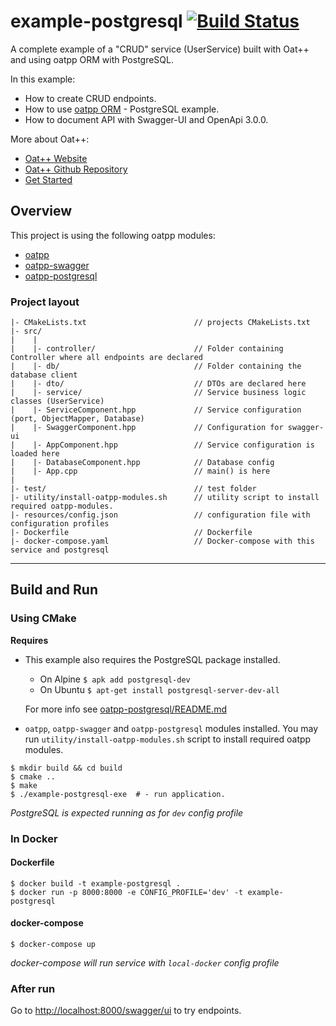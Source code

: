 # example-postgresql [![Build Status](https://dev.azure.com/lganzzzo/lganzzzo/_apis/build/status/oatpp.example-postgresql?branchName=master)](https://dev.azure.com/lganzzzo/lganzzzo/_build/latest?definitionId=17&branchName=master)

A complete example of a "CRUD" service (UserService) built with Oat++ and using oatpp ORM with PostgreSQL.


In this example:

- How to create CRUD endpoints.
- How to use [oatpp ORM](https://oatpp.io/docs/components/orm/) - PostgreSQL example.
- How to document API with Swagger-UI and OpenApi 3.0.0.

More about Oat++:

- [Oat++ Website](https://oatpp.io/)
- [Oat++ Github Repository](https://github.com/oatpp/oatpp)
- [Get Started](https://oatpp.io/docs/start)

## Overview

This project is using the following oatpp modules:

- [oatpp](https://github.com/oatpp/oatpp)
- [oatpp-swagger](https://github.com/oatpp/oatpp-swagger)
- [oatpp-postgresql](https://github.com/oatpp/oatpp-postgresql)

### Project layout

```
|- CMakeLists.txt                        // projects CMakeLists.txt
|- src/
|    |
|    |- controller/                      // Folder containing Controller where all endpoints are declared
|    |- db/                              // Folder containing the database client
|    |- dto/                             // DTOs are declared here
|    |- service/                         // Service business logic classes (UserService)
|    |- ServiceComponent.hpp             // Service configuration (port, ObjectMapper, Database)
|    |- SwaggerComponent.hpp             // Configuration for swagger-ui
|    |- AppComponent.hpp                 // Service configuration is loaded here
|    |- DatabaseComponent.hpp            // Database config
|    |- App.cpp                          // main() is here
|    
|- test/                                 // test folder
|- utility/install-oatpp-modules.sh      // utility script to install required oatpp-modules.
|- resources/config.json                 // configuration file with configuration profiles
|- Dockerfile                            // Dockerfile
|- docker-compose.yaml                   // Docker-compose with this service and postgresql
```

---

## Build and Run

### Using CMake

**Requires**

- This example also requires the PostgreSQL package installed.
    - On Alpine `$ apk add postgresql-dev`
    - On Ubuntu `$ apt-get install postgresql-server-dev-all`

  For more info see [oatpp-postgresql/README.md](https://github.com/oatpp/oatpp-postgresql/blob/master/README.md)
- `oatpp`, `oatpp-swagger` and `oatpp-postgresql` modules installed. You may run `utility/install-oatpp-modules.sh`
  script to install required oatpp modules.

```
$ mkdir build && cd build
$ cmake ..
$ make 
$ ./example-postgresql-exe  # - run application.
```

*PostgreSQL is expected running as for `dev` config profile*

### In Docker

#### Dockerfile

```
$ docker build -t example-postgresql .
$ docker run -p 8000:8000 -e CONFIG_PROFILE='dev' -t example-postgresql
```

#### docker-compose

```
$ docker-compose up
```

*docker-compose will run service with `local-docker` config profile*

### After run

Go to [http://localhost:8000/swagger/ui](http://localhost:8000/swagger/ui) to try endpoints.

